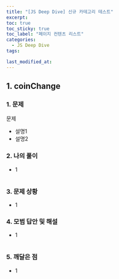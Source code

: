 ```yaml
---
title: "[JS Deep Dive] 신규 카테고리 테스트"
excerpt:
toc: true
toc_sticky: true
toc_label: "페이지 컨텐츠 리스트"
categories:
  - JS Deep Dive
tags:

last_modified_at:
---
```


## **1. coinChange**

### 1. 문제

문제

- 설명1
- 설명2

### 2. 나의 풀이

- 1

  ```javascript

  ```

### 3. 문제 상황

- 1

### 4. 모범 답안 및 해설

- 1

  ```javascript

  ```

### 5. 깨달은 점

- 1
